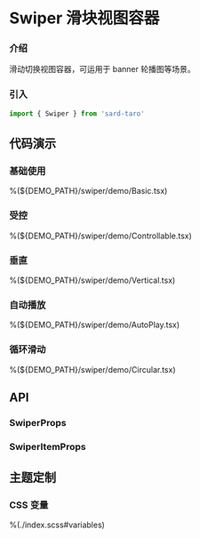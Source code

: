 # Swiper 滑块视图容器

### 介绍

滑动切换视图容器，可运用于 banner 轮播图等场景。

### 引入

```js
import { Swiper } from 'sard-taro'
```

## 代码演示

### 基础使用

%(${DEMO_PATH}/swiper/demo/Basic.tsx)

### 受控

%(${DEMO_PATH}/swiper/demo/Controllable.tsx)

### 垂直

%(${DEMO_PATH}/swiper/demo/Vertical.tsx)

### 自动播放

%(${DEMO_PATH}/swiper/demo/AutoPlay.tsx)

### 循环滑动

%(${DEMO_PATH}/swiper/demo/Circular.tsx)

## API

### SwiperProps

### SwiperItemProps

## 主题定制

### CSS 变量

%(./index.scss#variables)
